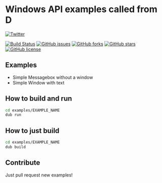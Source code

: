 # Windows API examples called from D

[![Twitter](https://img.shields.io/twitter/url/https/github.com/yatima1460/D-Windows-API-Examples.svg?style=social)](https://twitter.com/intent/tweet?text=Wow:&url=https%3A%2F%2Fgithub.com%2Fyatima1460%2FD-Windows-API-Examples)

[![Build Status](https://travis-ci.org/yatima1460/D-Windows-API-Examples.svg?branch=master)](https://travis-ci.org/yatima1460/D-Windows-API-Examples)
[![GitHub issues](https://img.shields.io/github/issues/yatima1460/D-Windows-API-Examples.svg)](https://github.com/yatima1460/D-Windows-API-Examples/issues)
[![GitHub forks](https://img.shields.io/github/forks/yatima1460/D-Windows-API-Examples.svg)](https://github.com/yatima1460/D-Windows-API-Examples/network)
[![GitHub stars](https://img.shields.io/github/stars/yatima1460/D-Windows-API-Examples.svg)](https://github.com/yatima1460/D-Windows-API-Examples/stargazers)
[![GitHub license](https://img.shields.io/github/license/yatima1460/D-Windows-API-Examples.svg)](https://github.com/yatima1460/D-Windows-API-Examples/blob/master/LICENSE)

## Examples

- Simple Messagebox without a window
- Simple Window with text

## How to build and run

```sh
cd examples/EXAMPLE_NAME
dub run
```

## How to just build

```sh
cd examples/EXAMPLE_NAME
dub build
```

## Contribute

Just pull request new examples!